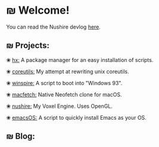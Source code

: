 ₪ Welcome!
===

You can read the Nushire devlog [here](/tags/devlog/).

₪ Projects:
---

❀ [hx:](https://github.com/neetware/hx) A package manager for an easy installation of scripts.

❀ [coreutils:](https://github.com/neetware/coreutils) My attempt at rewriting unix coreutils.

❀ [winspire:](https://github.com/neetware/winspire) A script to boot into "Windows 93".

❀ [macfetch:](https://github.com/neetware/macfetch) Native Neofetch clone for macOS.

❀ [nushire:](/tags/nushire/) My Voxel Engine. Uses OpenGL.

❀ [emacsOS:](https://github.com/neetware/emacsos) A script to quickly install Emacs as your OS.

₪ Blog:
---
